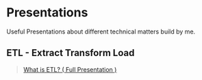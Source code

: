 # Presentations
Useful Presentations about different technical matters build by me.

## ETL - Extract Transform Load

> [What is ETL? ( Full Presentation )](https://github.com/rnglab/presentations/tree/master/etl)
